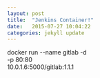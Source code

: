 ```yaml
---
layout: post
title:  "Jenkins Container!"
date:   2015-07-27 10:04:22
categories: jekyll update
---
```


docker run --name gitlab -d \
	-p 80:80 \
	10.0.1.6:5000/gitlab:1.1.1
